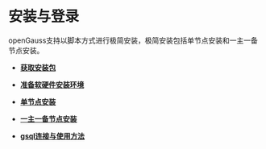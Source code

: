 # 安装与登录<a name="ZH-CN_TOPIC_0000001223947251"></a>

openGauss支持以脚本方式进行极简安装，极简安装包括单节点安装和一主一备节点安装。

-   **[获取安装包](获取安装包.md)**

-   **[准备软硬件安装环境](准备软硬件安装环境.md)**

-   **[单节点安装](单节点安装.md)**

-   **[一主一备节点安装](一主一备节点安装.md)**

-   **[gsql连接与使用方法](gsql连接与使用方法.md)**
